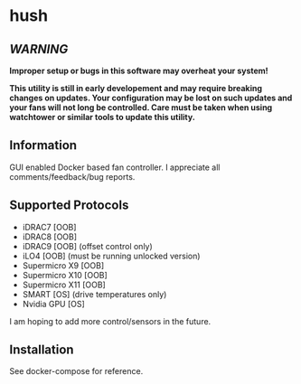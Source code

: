 # hush

## ***WARNING***

**Improper setup or bugs in this software may overheat your system!**

**This utility is still in early developement and may require breaking changes on updates. Your configuration may be lost on such updates and your fans will not long be controlled. Care must be taken when using watchtower or similar tools to update this utility.**

## Information
GUI enabled Docker based fan controller. I appreciate all comments/feedback/bug reports.

## Supported Protocols
* iDRAC7 [OOB]
* iDRAC8 [OOB]
* iDRAC9 [OOB] (offset control only)
* iLO4 [OOB] (must be running unlocked version)
* Supermicro X9 [OOB]
* Supermicro X10 [OOB]
* Supermicro X11 [OOB]
* SMART [OS] (drive temperatures only)
* Nvidia GPU [OS]

I am hoping to add more control/sensors in the future.

## Installation
See docker-compose for reference.
